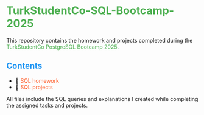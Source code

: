 # <span style="color: #4CAF50;">TurkStudentCo-SQL-Bootcamp-2025</span>

This repository contains the homework and projects completed during the <span style="color: #4CAF50;">TurkStudentCo PostgreSQL Bootcamp 2025</span>.

## <span style="color: #2196F3;">Contents</span>
- 🔹 <span style="color: #FF5722;">SQL homework</span>
- 🔹 <span style="color: #FF5722;">SQL projects</span>

All files include the SQL queries and explanations I created while completing the assigned tasks and projects.
